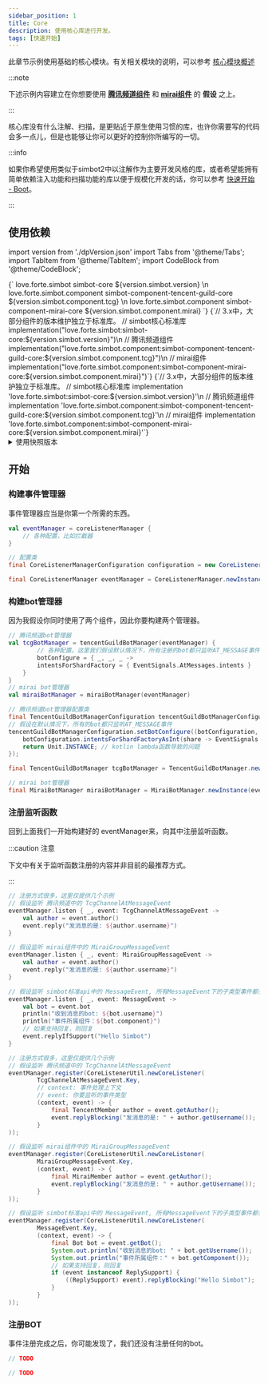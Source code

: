 ```yaml
---
sidebar_position: 1
title: Core
description: 使用核心库进行开发。
tags: [快速开始]
---
```


此章节示例使用基础的核心模块。有关相关模块的说明，可以参考 [核心模块概述](../overviews/module-overview/core)

:::note

下述示例内容建立在你想要使用 [**腾讯频道组件**](../component-overview/tencent-guild) 和 [**mirai组件**](../component-overview/mirai) 的 **假设** 之上。

:::

核心库没有什么注解、扫描，是更贴近于原生使用习惯的库，也许你需要写的代码会多一点儿，但是也能够让你可以更好的控制你所编写的一切。


:::info

如果你希望使用类似于simbot2中以注解作为主要开发风格的库，或者希望能拥有简单依赖注入功能和扫描功能的库以便于规模化开发的话，你可以参考 [快速开始 - Boot](Boot.md)。

:::

## 使用依赖

import version from './dpVersion.json'
import Tabs from '@theme/Tabs';
import TabItem from '@theme/TabItem';
import CodeBlock from '@theme/CodeBlock';


<Tabs groupId="use-dependency">
<TabItem value="Maven" label="Maven" default>
<CodeBlock language="xml">
{`<!-- simbot核心标准库 -->
<dependency>
    <groupId>love.forte.simbot</groupId>
    <artifactId>simbot-core</artifactId>
    <version>${version.simbot.version}</version>
</dependency>\n
<!-- 腾讯频道组件 -->
<dependency>
    <groupId>love.forte.simbot.component</groupId>
    <artifactId>simbot-component-tencent-guild-core</artifactId>
    <version>${version.simbot.component.tcg}</version>
</dependency>\n
<!-- mirai组件 -->
<dependency>
    <groupId>love.forte.simbot.component</groupId>
    <artifactId>simbot-component-mirai-core</artifactId>
    <version>${version.simbot.component.mirai}</version>
</dependency>`}
</CodeBlock>
</TabItem>

<TabItem value="Gradle Kotlin DSL" label="Gradle Kotlin DSL">
<CodeBlock language="kotlin">
    {`// 3.x中，大部分组件的版本维护独立于标准库。
// simbot核心标准库
implementation("love.forte.simbot:simbot-core:${version.simbot.version}")\n
// 腾讯频道组件
implementation("love.forte.simbot.component:simbot-component-tencent-guild-core:${version.simbot.component.tcg}")\n
// mirai组件
implementation("love.forte.simbot.component:simbot-component-mirai-core:${version.simbot.component.mirai}")`}
</CodeBlock>
</TabItem>

<TabItem value="Gradle Groovy" label="Gradle Groovy">
<CodeBlock language="groovy">
{`// 3.x中，大部分组件的版本维护独立于标准库。
// simbot核心标准库
implementation 'love.forte.simbot:simbot-core:${version.simbot.version}'\n
// 腾讯频道组件
implementation 'love.forte.simbot.component:simbot-component-tencent-guild-core:${version.simbot.component.tcg}'\n
// mirai组件
implementation 'love.forte.simbot.component:simbot-component-mirai-core:${version.simbot.component.mirai}'`}
</CodeBlock>
</TabItem>
</Tabs>


<details>
<summary>使用快照版本</summary>

:::note

除了使用release版本，你也可以使用快照版本。simbot 的快照版本可以前往 <a href="https://oss.sonatype.org/content/repositories/snapshots/love/forte/simbot/simbot-api/">https://oss.sonatype.org/content/repositories/snapshots/love/forte/simbot/simbot-api/</a> 查询。

:::

<Tabs groupId="use-dependency">
<TabItem value="Maven" label="Maven" default>
<CodeBlock language="xml">
{`<!-- 记得配置快照仓库 -->\n
<!-- simbot核心标准库 -->
<dependency>
    <groupId>love.forte.simbot</groupId>
    <artifactId>simbot-core</artifactId>
    <version>${version.simbot.snapshotVersion}</version>
</dependency>\n
<!-- 腾讯频道组件 -->
<dependency>
    <groupId>love.forte.simbot.component</groupId>
    <artifactId>simbot-component-tencent-guild-core</artifactId>
    <version>${version.simbot.component.tcgSnap}</version>
</dependency>\n
<!-- mirai组件 -->
<dependency>
    <groupId>love.forte.simbot.component</groupId>
    <artifactId>simbot-component-mirai-core</artifactId>
    <version>${version.simbot.component.miraiSnap}</version>
</dependency>`}
</CodeBlock>
</TabItem>

<TabItem value="Gradle Kotlin DSL" label="Gradle Kotlin DSL">
<CodeBlock language="kotlin">
{`//配置仓库，包括其中的快照仓库
repositories {
    mavenCentral()
    // mavenLocal()
    maven {
        url = uri("https://oss.sonatype.org/content/repositories/snapshots/")
        mavenContent {
            snapshotsOnly()
        }
    }
}
// 3.x中，大部分组件的版本维护独立于标准库。
// simbot核心标准库
implementation("love.forte.simbot:simbot-core:${version.simbot.snapshotVersion}")\n
// 腾讯频道组件
implementation("love.forte.simbot.component:simbot-component-tencent-guild-core:${version.simbot.component.tcgSnap}")\n
// mirai组件
implementation("love.forte.simbot.component:simbot-component-mirai-core:${version.simbot.component.miraiSnap}")`}
</CodeBlock>
</TabItem>

<TabItem value="Gradle Groovy" label="Gradle Groovy">
<CodeBlock language="groovy">
{`//记得配置快照仓库\n
// 3.x中，大部分组件的版本维护独立于标准库。
// simbot核心标准库
implementation 'love.forte.simbot:simbot-core:${version.simbot.snapshotVersion}'\n
// 腾讯频道组件
implementation 'love.forte.simbot.component:simbot-component-tencent-guild-core:${version.simbot.component.tcgSnap}'\n
// mirai组件
implementation 'love.forte.simbot.component:simbot-component-mirai-core:${version.simbot.component.miraiSnap}'`}
</CodeBlock>
</TabItem>
</Tabs>

</details>





## 开始
### 构建事件管理器

事件管理器应当是你第一个所需的东西。

<Tabs groupId="code">
<TabItem value="Kotlin" default>

```kotlin
val eventManager = coreListenerManager {
    // 各种配置，比如拦截器
}
```

</TabItem>
<TabItem value="Java">

```java
// 配置类
final CoreListenerManagerConfiguration configuration = new CoreListenerManagerConfiguration();

final CoreListenerManager eventManager = CoreListenerManager.newInstance(configuration);
```

</TabItem>
</Tabs>

### 构建bot管理器
因为我假设你同时使用了两个组件，因此你要构建两个管理器。

<Tabs groupId="code">
<TabItem value="Kotlin" default>

```kotlin
// 腾讯频道bot管理器
val tcgBotManager = tencentGuildBotManager(eventManager) {
        // 各种配置。这里我们假设默认情况下，所有注册的bot都只监听AT_MESSAGE事件
        botConfigure = { _, _, _ ->
        intentsForShardFactory = { EventSignals.AtMessages.intents }
    }
}
// mirai bot管理器
val miraiBotManager = miraiBotManager(eventManager)
```

</TabItem>
<TabItem value="Java">

```java
// 腾讯频道bot管理器配置类
final TencentGuildBotManagerConfiguration tencentGuildBotManagerConfiguration = new TencentGuildBotManagerConfiguration(eventManager);
// 假设在默认情况下，所有的bot都只监听AT_MESSAGE事件
tencentGuildBotManagerConfiguration.setBotConfigure((botConfiguration, appId, appKey, token) -> {
    botConfiguration.intentsForShardFactoryAsInt(share -> EventSignals.AtMessages.getIntentsValue());
    return Unit.INSTANCE; // kotlin lambda函数导致的问题
});

final TencentGuildBotManager tcgBotManager = TencentGuildBotManager.newInstance(tencentGuildBotManagerConfiguration);

// mirai bot管理器
final MiraiBotManager miraiBotManager = MiraiBotManager.newInstance(eventManager);
```

</TabItem>
</Tabs>


### 注册监听函数
回到上面我们一开始构建好的 eventManager来，向其中注册监听函数。


:::caution 注意

下文中有关于监听函数注册的内容并非目前的最推荐方式。

:::


<Tabs groupId="code">
<TabItem value="Kotlin" default>

```kotlin
// 注册方式很多，这里仅提供几个示例
// 假设监听 腾讯频道中的 TcgChannelAtMessageEvent
eventManager.listen { _, event: TcgChannelAtMessageEvent ->
    val author = event.author()
    event.reply("发消息的是: ${author.username}")
}

// 假设监听 mirai组件中的 MiraiGroupMessageEvent
eventManager.listen { _, event: MiraiGroupMessageEvent ->
    val author = event.author()
    event.reply("发消息的是: ${author.username}")
}

// 假设监听 simbot标准api中的 MessageEvent, 所有MessageEvent下的子类型事件都会被触发
eventManager.listen { _, event: MessageEvent ->
    val bot = event.bot
    println("收到消息的bot: ${bot.username}")
    println("事件所属组件：${bot.component}")
    // 如果支持回复，则回复
    event.replyIfSupport("Hello Simbot")
}
```

</TabItem>
<TabItem value="Java">

```java
// 注册方式很多，这里仅提供几个示例
// 假设监听 腾讯频道中的 TcgChannelAtMessageEvent
eventManager.register(CoreListenerUtil.newCoreListener(
        TcgChannelAtMessageEvent.Key,
        // context: 事件处理上下文
        // event: 你要监听的事件类型
        (context, event) -> {
            final TencentMember author = event.getAuthor();
            event.replyBlocking("发消息的是: " + author.getUsername());
        }
));

// 假设监听 mirai组件中的 MiraiGroupMessageEvent
eventManager.register(CoreListenerUtil.newCoreListener(
        MiraiGroupMessageEvent.Key,
        (context, event) -> {
            final MiraiMember author = event.getAuthor();
            event.replyBlocking("发消息的是: " + author.getUsername());
        }
));

// 假设监听 simbot标准api中的 MessageEvent, 所有MessageEvent下的子类型事件都会被触发
eventManager.register(CoreListenerUtil.newCoreListener(
        MessageEvent.Key,
        (context, event) -> {
            final Bot bot = event.getBot();
            System.out.println("收到消息的bot: " + bot.getUsername());
            System.out.println("事件所属组件：" + bot.getComponent());
            // 如果支持回复，则回复
            if (event instanceof ReplySupport) {
                ((ReplySupport) event).replyBlocking("Hello Simbot");
            }
        }
));
```

</TabItem>
</Tabs>

### 注册BOT
事件注册完成之后，你可能发现了，我们还没有注册任何的bot。

<Tabs groupId="code">
<TabItem value="Kotlin" label="Kotlin" default>

```kotlin
// TODO
```

</TabItem>
<TabItem value="Java" label="Java">

```java
// TODO
```

</TabItem>
</Tabs>




